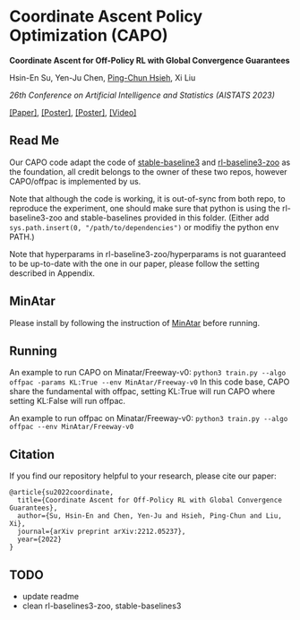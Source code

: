 <!--
 * @Author: Yen-Ju Chen  mru.11@nycu.edu.tw
 * @Date: 2023-03-19 12:37:24
 * @LastEditors: Yen-Ju Chen  mru.11@nycu.edu.tw
 * @LastEditTime: 2023-04-10 13:29:01
 * @FilePath: /mru/CAPO/README.md
 * @Description: 
 * 
-->
#  Coordinate Ascent Policy Optimization (CAPO)
**Coordinate Ascent for Off-Policy RL with Global Convergence Guarantees**

Hsin-En Su, Yen-Ju Chen, [Ping-Chun Hsieh](https://pinghsieh.github.io/), Xi Liu

*26th Conference on Artificial Intelligence and Statistics (AISTATS 2023)*

[\[Paper\]](https://arxiv.org/abs/2212.05237), [\[Poster\]](./assests/CAPO_poster.pdf), [\[Poster\]](./assests/CAPO.pdf), [\[Video\]](https://youtu.be/YivTd68vL0I)

## Read Me
Our CAPO code adapt the code of [stable-baseline3](https://github.com/DLR-RM/stable-baselines3) and [rl-baseline3-zoo](https://github.com/DLR-RM/rl-baselines3-zoo) as the foundation, all credit belongs to the owner of these two repos, however CAPO/offpac is implemented by us.

Note that although the code is working, it is out-of-sync from both repo, to reproduce the experiment, one should make sure that python is using the rl-baseline3-zoo and stable-baselines provided in this folder. (Either add `sys.path.insert(0, "/path/to/dependencies")` or modifiy the python env PATH.)

Note that hyperparams in rl-baseline3-zoo/hyperparams is not guaranteed to be up-to-date with the one in our paper, please follow the setting described in Appendix.

## MinAtar
Please install by following the instruction of [MinAtar](https://github.com/kenjyoung/MinAtar) before running.

## Running
An example to run CAPO on Minatar/Freeway-v0:
`python3 train.py --algo offpac -params KL:True --env MinAtar/Freeway-v0`
In this code base, CAPO share the fundamental with offpac, setting KL:True will run CAPO where setting KL:False will run offpac.

An example to run offpac on Minatar/Freeway-v0:
`python3 train.py --algo offpac --env MinAtar/Freeway-v0`

## Citation

If you find our repository helpful to your research, please cite our paper:

```
@article{su2022coordinate,
  title={Coordinate Ascent for Off-Policy RL with Global Convergence Guarantees},
  author={Su, Hsin-En and Chen, Yen-Ju and Hsieh, Ping-Chun and Liu, Xi},
  journal={arXiv preprint arXiv:2212.05237},
  year={2022}
}
```

## TODO
<!-- - modified Citation to AISTATS2023 -->
<!-- - modified the paper link to AISTATS2023 -->
<!-- - update poster -->
- update readme
- clean rl-baselines3-zoo, stable-baselines3
